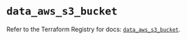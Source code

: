 # `data_aws_s3_bucket`

Refer to the Terraform Registry for docs: [`data_aws_s3_bucket`](https://registry.terraform.io/providers/hashicorp/aws/4.67.0/docs/data-sources/s3_bucket).
